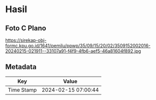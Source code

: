 # Hasil

## Foto C Plano

https://sirekap-obj-formc.kpu.go.id/1641/pemilu/ppwp/35/09/15/20/02/3509152002016-20240215-021911--33107a91-f4f9-4fb6-aef5-46a81604f892.jpg


## Metadata

| Key        | Value               |
| ---------- | ------------------- |
| Time Stamp | 2024-02-15 07:00:44 |



